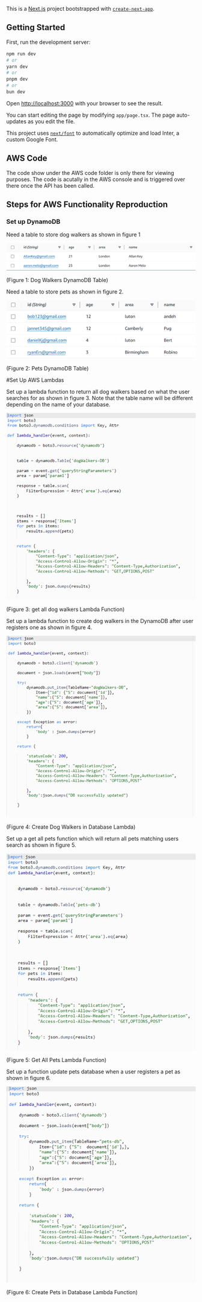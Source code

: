 This is a [Next.js](https://nextjs.org/) project bootstrapped with [`create-next-app`](https://github.com/vercel/next.js/tree/canary/packages/create-next-app).

## Getting Started

First, run the development server:

```bash
npm run dev
# or
yarn dev
# or
pnpm dev
# or
bun dev
```

Open [http://localhost:3000](http://localhost:3000) with your browser to see the result.

You can start editing the page by modifying `app/page.tsx`. The page auto-updates as you edit the file.

This project uses [`next/font`](https://nextjs.org/docs/basic-features/font-optimization) to automatically optimize and load Inter, a custom Google Font.

## AWS Code
The code show under the AWS code folder is only there for viewing purposes. The code is acutally in the AWS console and is triggered over there once the API has been called.

## Steps for AWS Functionality Reproduction 


### Set up DynamoDB
Need a table to store dog walkers as shown in figure 1

![Alt text](images/figure1.png)

(Figure 1: Dog Walkers DynamoDB Table)

Need a table to store pets as shown in figure 2.

![Alt text](images/figure2.png)

(Figure 2: Pets DynamoDB Table)



#Set Up AWS Lambdas

Set up a lambda function to return all dog walkers based on what the user searches for as shown in figure 3. Note that the table name will be different depending on the name of your database.

![Alt text](images/figure3.png)
 
(Figure 3: get all dog walkers Lambda Function)


Set up a lambda function to create dog walkers in the DynamoDB after user registers one as shown in figure 4.  

![Alt text](images/figure4.png)

(Figure 4: Create Dog Walkers in Database Lambda)


Set up a get all pets function which will return all pets matching users search as shown in figure 5.

![Alt text](images/figure5.png)
 
(Figure 5: Get All Pets Lambda Function)


Set up a function update pets database when a user registers a pet as shown in figure 6.

![Alt text](images/figure6.png)
 
(Figure 6: Create Pets in Database Lambda Function)


